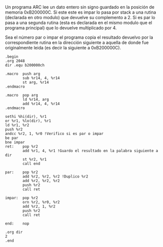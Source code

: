 Un programa ARC lee un dato entero sin signo guardado en la posición de memoria 0xB200000C. Si este este es impar lo pasa por stack a una rutina (declarada en otro modulo) que devuelve su complemento a 2. Si es par lo pasa a una segunda rutina (esta es declarada en el mismo modulo que el programa principal) que lo devuelve multiplicado por 4.

Sea el número par o impar el programa copia el resultado devuelvo por la correspondiente rutina en la dirección siguiente a aquella de donde fue originalmente leida (es decir la siguiente a 0xB200000C).

```assembly
.begin
.org 2048
dir .equ b200000ch

.macro  push arg
        sub %r14, 4, %r14
        st arg, %r14
.endmacro
 
.macro  pop arg
        ld %r14, arg
        add %r14, 4, %r14
.endmacro

sethi %hi(dir), %r1
or %r1, %lo(dir), %r1
ld %r1, %r2
push %r2
andcc %r2, 1, %r0 !Verifico si es par o impar
be par
bne impar
ret:	pop %r2
	    add %r1, 4, %r1 !Guardo el resultado en la palabra siguiente a dir
	    st %r2, %r1
	    call end

par:	pop %r2
	    add %r2, %r2, %r2 !Duplico %r2
	    add %r2, %r2, %r2
	    push %r2
	    call ret

impar:	pop %r2
        orn %r2, %r0, %r2
        add %r2, 1, %r2
        push %r2
        call ret

end:	nop

.org dir
2 
.end
```

